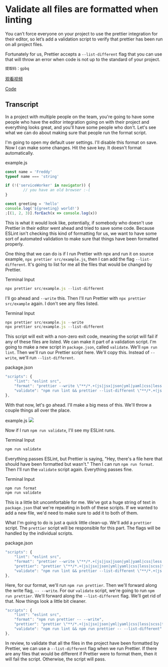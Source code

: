 # Validate all files are formatted when linting

You can’t force everyone on your project to use the prettier integration for their editor, so let’s add a validation script to verify that prettier has been run on all project files.

Fortunately for us, Prettier accepts a `--list-different` flag that you can use that will throw an error when code is not up to the standard of your project.

```js
提取码：gpbq
```

[观看视频](https://pan.baidu.com/s/1qpmiEHCfLLK6l_0tLFbG4w)

[Code](https://github.com/kentcdodds/static-testing-tools/tree/step-6)

## Transcript

In a project with multiple people on the team, you're going to have some people who have the editor integration going on with their project and everything looks great, and you'll have some people who don't. Let's see what we can do about making sure that people run the format script.

I'm going to open my default user settings. I'll disable this format on save. Now I can make some changes. Hit the save key. It doesn't format automatically.

example.js

```jsx
const name = 'Freddy'
typeof name === 'string'

if (!('serviceWorker' in navigator)) {
        // you have an old browser :-(
}

const greeting = 'hello'
console.log('${greeting} world!')
;[(1, 2, 3)].forEach(x => console.log(x))
```

This is what it would look like, potentially, if somebody who doesn't use Prettier in their editor went ahead and tried to save some code. Because ESLint isn't checking this kind of formatting for us, we want to have some sort of automated validation to make sure that things have been formatted properly.

One thing that we can do is if I run Prettier with npx and run it on source example, `npx prettier src/example.js`, then I can add the flag `--list-different`. It's going to list for me all the files that would be changed by Prettier.

Terminal Input

```jsx
npx prettier src/example.js --list-different
```

I'll go ahead and `--write` this. Then I'll run Prettier with `npx prettier` `src/example` again. I don't see any files listed.

Terminal Input

```jsx
npx prettier src/example.js --write
npx prettier src/example.js --list-different
```

This script will exit with a non-zero exit code, meaning the script will fail if any of these files are listed. We can make it part of a validation script. I'm going to make a new script in `package.json`, called `validate`. We'll `npm run lint`. Then we'll run our Prettier script here. We'll copy this. Instead of `--write`, we'll run `--list-different`.

package.json

```jsx
"scripts": {
    "lint": "eslint src",
    "format": "prettier --write \"**/*.+(js|jsx|json|yml|yaml|css|less|scss|ts|tsx|md|graphql|mdx)\"",
    "validate": "npm run lint && prettier --list-different \"**/*.+(js|jsx|json|yml|yaml|css|less|scss|ts|tsx|md|graphql|mdx)\"",
},
```

With that now, let's go ahead. I'll make a big mess of this. We'll throw a couple things all over the place.

example.js
![](http://res.cloudinary.com/dg3gyk0gu/image/upload/v1543908125/transcript-images/egghead-validate-all-files-are-formatted-when-linting-messy-example-js.png)

Now if I run `npm run validate`, I'll see my ESLint runs.

Terminal Input

```jsx
npm run validate
```

Everything passes ESLint, but Prettier is saying, "Hey, there's a file here that should have been formatted but wasn't." Then I can run `npm run format`. Then I'll run the `validate` script again. Everything passes fine.

Terminal Input

```jsx
npm run format
npm run validate
```

This is a little bit uncomfortable for me. We've got a huge string of text in `package.json` that we're repeating in both of these scripts. If we wanted to add a new file, we'd need to make sure to add it to both of them.

What I'm going to do is just a quick little clean-up. We'll add a `prettier` script. The `prettier` script will be responsible for this part. The flags will be handled by the individual scripts.

package.json

```jsx
"scripts": {
    "lint": "eslint src",
    "format": "prettier --write \"**/*.+(js|jsx|json|yml|yaml|css|less|scss|ts|tsx|md|graphql|mdx)\"",
    "prettier": "prettier \"**/*.+(js|jsx|json|yml|yaml|css|less|scss|ts|tsx|md|graphql|mdx)\"",
    "validate": "npm run lint && prettier --list-different \"**/*.+(js|jsx|json|yml|yaml|css|less|scss|ts|tsx|md|graphql|mdx)\""
},
```

Here, for our format, we'll run `npm run prettier`. Then we'll forward along the write flag, `-- --write`. For our `validate` script, we're going to run `npm run prettier`. We'll forward along the `--list-different` flag. We'll get rid of that. Now things look a little bit cleaner.

```jsx
"scripts": {
    "lint": "eslint src",
    "format": "npm run prettier -- --write",
    "prettier": "prettier \"**/*.+(js|jsx|json|yml|yaml|css|less|scss|ts|tsx|md|graphql|mdx)\"",
    "validate": "npm run lint && npm run prettier -- --list-different"
},
```

In review, to validate that all the files in the project have been formatted by Prettier, we can use a `--list-different` flag when we run Prettier. If there are any files that would be different if Prettier were to format them, then it will fail the script. Otherwise, the script will pass.